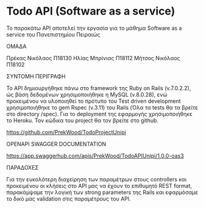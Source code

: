 # Todo API (Software as a service)

Το παρακάτω API αποτελεί την εργασία για το μάθημα Software as a service του Πανεπιστημίου Πειραιώς

ΟΜΑΔΑ

Πρέκας Νικόλαος Π18130
Ηλίας Μπρίνιας Π18112
Μήτσος Νικόλαος Π18102

ΣΥΝΤΟΜΗ ΠΕΡΙΓΡΑΦΗ

Το API δημιουργήθηκε πάνω στο framework της Ruby on Rails (v.7.0.2.2), ώς βάση δεδομένων χρησιμοποιήθηκε η MySQL (v.8.0.28), ενώ προκειμένου να υλοποιηθεί το πρότυπο του Test driven development χρησιμοποιήθηκε το gem Rspec (v.3.11) του Rails (Όλα τα tests θα τα βρείτε στο directory /spec). Για το deployment της εφαρμογής χρησιμοποιήθηκε το Heroku. Τον κώδικα του project θα τον βρείτε στο github.

https://github.com/PrekWood/TodoProjectUnipi

OPENAPI SWAGGER DOCUMENTATION

https://app.swaggerhub.com/apis/PrekWood/TodoAPIUnipi/1.0.0-oas3


ΠΑΡΑΔΟΧΕΣ

Για την ευκολότερη διαχείρηση των παραμέτρων στους controllers και προκειμένου οι κλήσεις στο API μας να έχουν το επιθυμητό REST format, παρακάμψαμε την λογική των strong parameters της Rails και εφαρμόσαμε το δικό μας validation στις παραμέτρους του API.